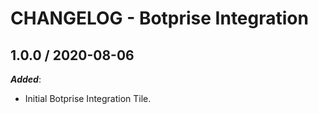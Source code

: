 # CHANGELOG - Botprise Integration

## 1.0.0 / 2020-08-06

***Added***: 

* Initial Botprise Integration Tile.


